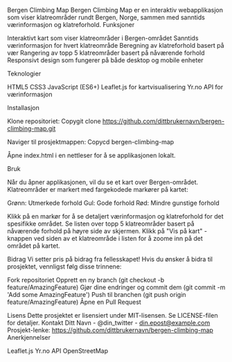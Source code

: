 Bergen Climbing Map
Bergen Climbing Map er en interaktiv webapplikasjon som viser klatreområder rundt Bergen, Norge, sammen med sanntids værinformasjon og klatreforhold.
Funksjoner

Interaktivt kart som viser klatreområder i Bergen-området
Sanntids værinformasjon for hvert klatreområde
Beregning av klatreforhold basert på vær
Rangering av topp 5 klatreområder basert på nåværende forhold
Responsivt design som fungerer på både desktop og mobile enheter

Teknologier

HTML5
CSS3
JavaScript (ES6+)
Leaflet.js for kartvisualisering
Yr.no API for værinformasjon

Installasjon

Klone repositoriet:
Copygit clone https://github.com/dittbrukernavn/bergen-climbing-map.git

Naviger til prosjektmappen:
Copycd bergen-climbing-map

Åpne index.html i en nettleser for å se applikasjonen lokalt.

Bruk

Når du åpner applikasjonen, vil du se et kart over Bergen-området.
Klatreområder er markert med fargekodede markører på kartet:

Grønn: Utmerkede forhold
Gul: Gode forhold
Rød: Mindre gunstige forhold


Klikk på en markør for å se detaljert værinformasjon og klatreforhold for det spesifikke området.
Se listen over topp 5 klatreområder basert på nåværende forhold på høyre side av skjermen.
Klikk på "Vis på kart" -knappen ved siden av et klatreområde i listen for å zoome inn på det området på kartet.

Bidrag
Vi setter pris på bidrag fra fellesskapet! Hvis du ønsker å bidra til prosjektet, vennligst følg disse trinnene:

Fork repositoriet
Opprett en ny branch (git checkout -b feature/AmazingFeature)
Gjør dine endringer og commit dem (git commit -m 'Add some AmazingFeature')
Push til branchen (git push origin feature/AmazingFeature)
Åpne en Pull Request

Lisens
Dette prosjektet er lisensiert under MIT-lisensen. Se LICENSE-filen for detaljer.
Kontakt
Ditt Navn - @din_twitter - din.epost@example.com
Prosjekt-lenke: https://github.com/dittbrukernavn/bergen-climbing-map
Anerkjennelser

Leaflet.js
Yr.no API
OpenStreetMap
